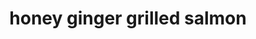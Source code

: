 ---
id: 5e8e5b1d94d6a90014b74bf6
servings:
notes:
directions: 'in a large self-closing plastic bag
 combine ginger
 garlic
 soy sauce
 orange juice
 honey
 and green onion; mix well. place salmon in bag and seal tightly. turn bag gently to distribute marinade. refrigerate for 15 to 30 minutes.

preheat an outdoor grill for medium heat and lightly oil grate.

remove salmon from marinade
 shake off excess
 and discard remaining marinade. grill for 12 to 15 minutes per inch of thickness
 or until the fish flakes easily with a fork.'
ingredients: '1 teaspoon ground ginger
1 teaspoon garlic powder
1/3 cup soy sauce
1/3 cup orange juice
1/4 cup honey
1 green onion
 chopped
1 (1 1/2-pound) salmon fillet'
rating: 5
ease: easy
img:
category: main course
href: 'https: //www.allrecipes.com/recipe/29460/honey-ginger-grilled-salmon/'
totalTime:
cookTime: 15 minutes
prepTime: 10 minutes
title: honey ginger grilled salmon
slug: honey-ginger-grilled-salmon
---